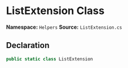 # ListExtension Class

**Namespace:** `Helpers`
**Source:** `ListExtension.cs`

## Declaration

```csharp
public static class ListExtension
```

